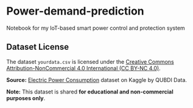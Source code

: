 # Power-demand-prediction
Notebook for my IoT-based smart power control and protection system
## Dataset License

The dataset `yourdata.csv` is licensed under the [Creative Commons Attribution-NonCommercial 4.0 International (CC BY-NC 4.0)](https://creativecommons.org/licenses/by-nc/4.0/).

**Source:** [Electric Power Consumption](https://www.kaggle.com/datasets/qubdidata/electric-power-consumption) dataset on Kaggle by QUBDI Data.

**Note:** This dataset is shared **for educational and non-commercial purposes only**.
